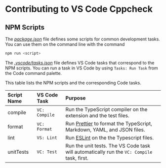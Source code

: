 # Contributing to VS Code Cppcheck

## NPM Scripts

The [_package.json_](/package.json) file defines some scripts for common development tasks.
You can use them on the command line with the command

```bash
npm run <script>
```

The [_.vscode/tasks.json_](/.vscode/tasks.json) file defines VS Code tasks that correspond to the NPM scripts.
You can run a task in VS Code by using `Tasks: Run Task` from the Code command palette.

This table lists the NPM scripts and the corresponding Code tasks.

<!-- prettier-ignore -->
| Script Name | VS Code Task  | Purpose |
| :---------- | :------------ | :------ |
| compile     | `VC: Compile` | Run the TypeScript compiler on the extension and the test files. |
| format      | `VC: Format`  | Run [Prettier](https://prettier.io) to format the TypeScript, Markdown, YAML, and JSON files. |
| lint        | `VS: Lint`    | Run [ESLint](https://eslint.org/) on the the Typescript files. |
| unitTests   | `VC: Test`    | Run the unit tests. The VS Code task will automatically run the `VC: Compile` task, first. |
